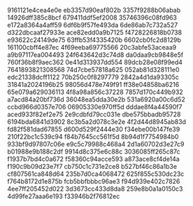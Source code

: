 9161121e4cea4e0e
eb3357d90eaf802b
3357f9288b06abab
14926dff385c8bcf
679411ddf5ef2008
35746396c08fd963
e172a8364a4aff59
6df6b9f57fe493da
6de86ab7c732a527
d322dbcaaf27933e
ace82edd0a9b7125
f4728226818b0738
e93622c24149de75
63ffb53f4335420b
6602cb0fc2d8129b
161100cbff4e87ec
4f69eeba69775566
20c3abfe53aceaa9
a9b97117ea004493
24f643642d3c74d8
da0daa9cb9848e5f
760f36b8f9aec362
0e41d313937dd554
89dcb28e08f99ed4
7641893821308568
74d7cbe57818a625
052ab81d328111e0
edc21338dcff1122
70b250c0f8297779
2842a4d1da93305c
31841a2024196b25
98056d478e749f91
ff38e04858ba6216
65e079a629036113
4f8a98a856c37228
7857d170c449b932
a7acd84a20bf736d
36048ea5dda30e2b
531a6920a00c6d52
ccbd966d0357e706
06905330e970ff5d
dddae8f4a44590f7
aced933f82ef2e75
2e9cdbfd79cc031e
dbe575bbadb95728
6194bda6841d3902
8c3b5a2d078c3e2e
4f2d44d8945ab83d
fd82f581dad67855
d600d529f2444e30
f34ebe00b147fe39
210f22bc1c539c94
f84b7645cc561f5d
8b94d1f7754984b0
933bf9d97807c06e
e9c5c79988c468a4
2d1a60702d3e27c9
b01988e9b188c2df
9914d8c375e6c88c
3036085ff265c87c
f1937b7bd4c0a672
f58360c94acce593
a873ace8cf4de14a
f190c9b09d23e7f7
cb750c1c731e2ce8
b527bf46c86a1b3e
cf807561ca848d64
235b7d0ca4068472
625f855c530dc23c
f764b8172d1e875b
fcb5bbfbbbc96ae3
f94d939e402c7826
4ee7ff205452d022
3d3673cc433d8da8
259e8b0a1a0150c3
4d99fe27aaa6e193
f33946b2f76812ec
